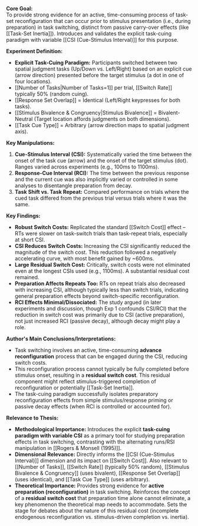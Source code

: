 **Core Goal:**  
To provide strong evidence for an active, time-consuming process of task-set reconfiguration that can occur prior to stimulus presentation (i.e., during preparation) in task switching, distinct from passive carry-over effects (like [[Task-Set Inertia]]). Introduces and validates the explicit task-cuing paradigm with variable [[CSI (Cue-Stimulus Interval)]] for this purpose.

**Experiment Definition:**

- **Explicit Task-Cuing Paradigm:** Participants switched between two spatial judgment tasks (Up/Down vs. Left/Right) based on an explicit cue (arrow direction) presented before the target stimulus (a dot in one of four locations).
- [[Number of Tasks|Number of Tasks=1]] per trial, [[Switch Rate]] typically 50% (random cuing).
- [[Response Set Overlap]] = Identical (Left/Right keypresses for both tasks).
- [[Stimulus Bivalence & Congruency|Stimulus Bivalence]] = Bivalent-Neutral (Target location affords judgments on both dimensions).
- [[Task Cue Type]] = Arbitrary (arrow direction maps to spatial judgment axis).

**Key Manipulations:**

1. **Cue-Stimulus Interval (CSI):** Systematically varied the time between the onset of the task cue (arrow) and the onset of the target stimulus (dot). Ranges varied across experiments (e.g., 100ms to 1100ms).
2. **Response-Cue Interval (RCI):** The time between the previous response and the current cue was also implicitly varied or controlled in some analyses to disentangle preparation from decay.
3. **Task Shift vs. Task Repeat:** Compared performance on trials where the cued task differed from the previous trial versus trials where it was the same.

**Key Findings:**

- **Robust Switch Costs:** Replicated the standard [[Switch Cost]] effect – RTs were slower on task-switch trials than task-repeat trials, especially at short CSI.
- **CSI Reduces Switch Costs:** Increasing the CSI significantly reduced the magnitude of the switch cost. This reduction followed a negatively accelerating curve, with most benefit gained by ~600ms.
- **Large Residual Switch Cost:** Critically, switch costs were not eliminated even at the longest CSIs used (e.g., 1100ms). A substantial residual cost remained.
- **Preparation Affects Repeats Too:** RTs on repeat trials also decreased with increasing CSI, although typically less than switch trials, indicating general preparation effects beyond switch-specific reconfiguration.
- **RCI Effects Minimal/Dissociated:** The study argued (in later experiments and discussion, though Exp 1 confounds CSI/RCI) that the reduction in switch cost was primarily due to CSI (active preparation), not just increased RCI (passive decay), although decay might play a role.

**Author's Main Conclusions/Interpretations:**

- Task switching involves an active, time-consuming **advance reconfiguration** process that can be engaged during the CSI, reducing switch costs.
- This reconfiguration process cannot typically be fully completed before stimulus onset, resulting in a **residual switch cost**. This residual component might reflect stimulus-triggered completion of reconfiguration or potentially [[Task-Set Inertia]].
- The task-cuing paradigm successfully isolates preparatory reconfiguration effects from simple stimulus/response priming or passive decay effects (when RCI is controlled or accounted for).

**Relevance to Thesis:**

- **Methodological Importance:** Introduces the explicit **task-cuing paradigm with variable CSI** as a primary tool for studying preparation effects in task switching, contrasting with the alternating runs/RSI manipulation in [[Rogers & Monsell (1995)]].
- **Dimensional Relevance:** Directly informs the [[CSI (Cue-Stimulus Interval)]] dimension and its impact on [[Switch Cost]]. Also relevant to [[Number of Tasks]], [[Switch Rate]] (typically 50% random), [[Stimulus Bivalence & Congruency]] (uses bivalent), [[Response Set Overlap]] (uses identical), and [[Task Cue Type]] (uses arbitrary).
- **Theoretical Importance:** Provides strong evidence for **active preparation (reconfiguration)** in task switching. Reinforces the concept of a **residual switch cost** that preparation time alone cannot eliminate, a key phenomenon the theoretical map needs to accommodate. Sets the stage for debates about the nature of this residual cost (incomplete endogenous reconfiguration vs. stimulus-driven completion vs. inertia).
